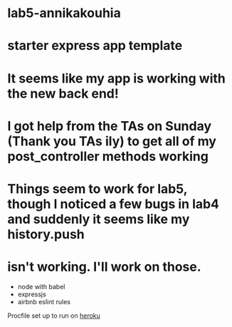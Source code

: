 
# lab5-annikakouhia

# starter express app template

# It seems like my app is working with the new back end!
# I got help from the TAs on Sunday (Thank you TAs ily) to get all of my post_controller methods working
# Things seem to work for lab5, though I noticed a few bugs in lab4 and suddenly it seems like my history.push
# isn't working. I'll work on those.

* node with babel
* expressjs
* airbnb eslint rules

Procfile set up to run on [heroku](https://devcenter.heroku.com/articles/getting-started-with-nodejs#deploy-the-app)
